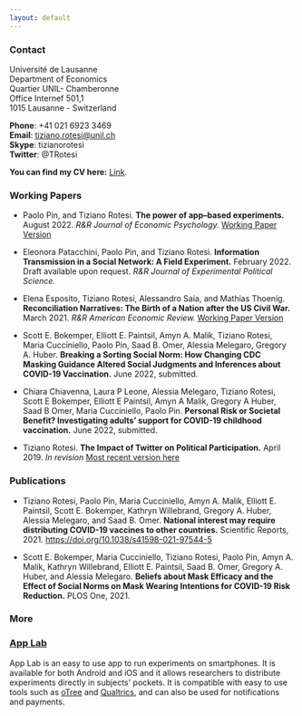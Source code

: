 ```yaml
---
layout: default
---
```


### Contact 

Université de Lausanne <br/>
Department of Economics <br/>
Quartier UNIL- Chamberonne <br/>
Office Internef 501,1 <br/>
1015 Lausanne - Switzerland <br/>

**Phone**: +41 021 6923 3469 <br/>
**Email**: tiziano.rotesi@unil.ch <br/>
**Skype**: tizianorotesi <br/>
**Twitter**: @TRotesi 

**You can find my CV here:** [Link](https://www.dropbox.com/s/bv0ro4w1g1982mm/CV_TizianoRotesi.pdf?dl=0).

### Working Papers

* Paolo Pin, and Tiziano Rotesi. **The power of app–based experiments.** August 2022. *R&R Journal of Economic Psychology.* [Working Paper Version](https://papers.ssrn.com/sol3/papers.cfm?abstract_id=3865723)

* Eleonora Patacchini, Paolo Pin, and Tiziano Rotesi. **Information Transmission in a Social Network: A Field Experiment.** February 2022. Draft available upon request. *R&R Journal of Experimental Political Science.*

* Elena Esposito, Tiziano Rotesi, Alessandro Saia, and Mathias Thoenig. **Reconciliation Narratives: The Birth of a Nation after the US Civil War.** March 2021. *R&R American Economic Review.* [Working Paper Version](https://papers.ssrn.com/sol3/papers.cfm?abstract_id=3816811) 

*	Scott E. Bokemper, Elliott E. Paintsil, Amyn A. Malik, Tiziano Rotesi, Maria Cucciniello, Paolo Pin, Saad B. Omer, Alessia Melegaro, Gregory A. Huber. **Breaking a Sorting Social Norm: How Changing CDC Masking Guidance Altered Social Judgments and Inferences about COVID-19 Vaccination.** June 2022, submitted.

*	Chiara Chiavenna, Laura P Leone, Alessia Melegaro, Tiziano Rotesi, Scott E Bokemper, Elliott E Paintsil, Amyn A Malik, Gregory A Huber, Saad B Omer, Maria Cucciniello, Paolo Pin. **Personal Risk or Societal Benefit? Investigating adults’ support for COVID-19 childhood vaccination.** June 2022, submitted.

* Tiziano Rotesi. **The Impact of Twitter on Political Participation.** April 2019. *In revision* [Most recent version here](https://www.dropbox.com/s/gp22s3jnelmz34b/Rotesi_Twitter_Participation.pdf?dl=0)
  

### Publications

*	Tiziano Rotesi, Paolo Pin, Maria Cucciniello, Amyn A. Malik, Elliott E. Paintsil, Scott E. Bokemper, Kathryn Willebrand, Gregory A. Huber, Alessia Melegaro, and Saad B. Omer.  **National interest may require distributing COVID-19 vaccines to other countries.** Scientific Reports, 2021. https://doi.org/10.1038/s41598-021-97544-5

*	Scott E. Bokemper, Maria Cucciniello, Tiziano Rotesi, Paolo Pin, Amyn A. Malik, Kathryn Willebrand, Elliott E. Paintsil, Saad B. Omer, Gregory A. Huber, and Alessia Melegaro.  **Beliefs about Mask Efficacy and the Effect of Social Norms on Mask Wearing Intentions for COVID-19 Risk Reduction.** PLOS One, 2021.

### More

### [App Lab](https://applabresearch.com/)
App Lab is an easy to use app to run experiments on smartphones. It is available for both Android and iOS and it allows researchers to distribute experiments directly in subjects' pockets. It is compatible with easy to use tools such as [oTree](https://www.otree.org/) and [Qualtrics](https://www.qualtrics.com/), and can also be used for notifications and payments.

